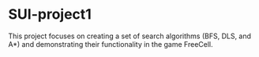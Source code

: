 # SUI-project1
This project focuses on creating a set of search algorithms (BFS, DLS, and A*) and demonstrating their functionality in the game FreeCell.
